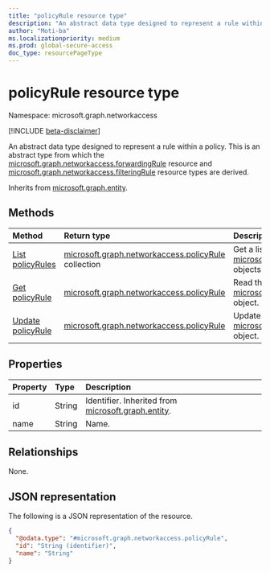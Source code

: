 ```yaml
---
title: "policyRule resource type"
description: "An abstract data type designed to represent a rule within a policy."
author: "Moti-ba"
ms.localizationpriority: medium
ms.prod: global-secure-access
doc_type: resourcePageType
---
```


# policyRule resource type

Namespace: microsoft.graph.networkaccess

[!INCLUDE [beta-disclaimer](../../includes/beta-disclaimer.md)]

An abstract data type designed to represent a rule within a policy.
This is an abstract type from which the [microsoft.graph.networkaccess.forwardingRule](../resources/networkaccess-forwardingrule.md) resource and [microsoft.graph.networkaccess.filteringRule](../resources/networkaccess-filteringrule.md) resource types are derived.

Inherits from [microsoft.graph.entity](../resources/entity.md).

## Methods

|Method|Return type|Description|
|:---|:---|:---|
|[List policyRules](../api/networkaccess-policy-list-policyrules.md)|[microsoft.graph.networkaccess.policyRule](../resources/networkaccess-policyrule.md) collection|Get a list of the [microsoft.graph.networkaccess.policyRule](../resources/networkaccess-policyrule.md) objects and their properties.|
|[Get policyRule](../api/networkaccess-policyrule-get.md)|[microsoft.graph.networkaccess.policyRule](../resources/networkaccess-policyrule.md)|Read the properties and relationships of a [microsoft.graph.networkaccess.policyRule](../resources/networkaccess-privateaccessforwardingrule.md) object.|
|[Update policyRule](../api/networkaccess-policyrule-update.md)|[microsoft.graph.networkaccess.policyRule](../resources/networkaccess-policyrule.md)|Update the properties of a [microsoft.graph.networkaccess.policyRule](../resources/networkaccess-policyrule.md) object.|


## Properties
|Property|Type|Description|
|:---|:---|:---|
|id|String|Identifier. Inherited from [microsoft.graph.entity](../resources/entity.md).|
|name|String|Name.|

## Relationships
None.

## JSON representation
The following is a JSON representation of the resource.
<!-- {
  "blockType": "resource",
  "keyProperty": "id",
  "@odata.type": "microsoft.graph.networkaccess.policyRule",
  "baseType": "microsoft.graph.entity",
  "openType": false
}
-->
``` json
{
  "@odata.type": "#microsoft.graph.networkaccess.policyRule",
  "id": "String (identifier)",
  "name": "String"
}
```

